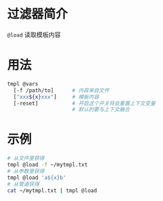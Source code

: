 # 过滤器简介

`@load` 读取模板内容


# 用法

```bash
tmpl @vars  
  [-f /path/to]      # 内容来自文件
  ["xxx${x}xxx"]     # 模板内容
  [-reset]           # 开启这个开关将会重置上下文变量
                     # 默认的要与上下文融合
```

# 示例

```bash
# 从文件里获得
tmpl @load -f ~/mytmpl.txt
# 从参数里获得
tmpl @load 'a${x}b'
# 从管道获得
cat ~/mytmpl.txt | tmpl @load
```

